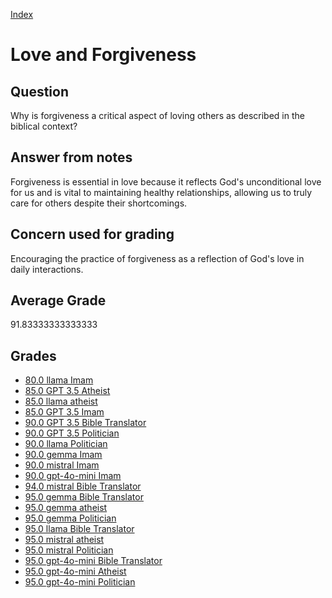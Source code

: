 
[Index](../../index.md)
# Love and Forgiveness
## Question
Why is forgiveness a critical aspect of loving others as described in the biblical context?

## Answer from notes
Forgiveness is essential in love because it reflects God's unconditional love for us and is vital to maintaining healthy relationships, allowing us to truly care for others despite their shortcomings.

## Concern used for grading
Encouraging the practice of forgiveness as a reflection of God's love in daily interactions.

## Average Grade
91.83333333333333

## Grades
 * [80.0 llama Imam](../answers/llama_Imam/Love_and_Forgiveness.md)
 * [85.0 GPT 3.5 Atheist](../answers/GPT_3.5_Atheist/Love_and_Forgiveness.md)
 * [85.0 llama atheist](../answers/llama_atheist/Love_and_Forgiveness.md)
 * [85.0 GPT 3.5 Imam](../answers/GPT_3.5_Imam/Love_and_Forgiveness.md)
 * [90.0 GPT 3.5 Bible Translator](../answers/GPT_3.5_Bible_Translator/Love_and_Forgiveness.md)
 * [90.0 GPT 3.5 Politician](../answers/GPT_3.5_Politician/Love_and_Forgiveness.md)
 * [90.0 llama Politician](../answers/llama_Politician/Love_and_Forgiveness.md)
 * [90.0 gemma Imam](../answers/gemma_Imam/Love_and_Forgiveness.md)
 * [90.0 mistral Imam](../answers/mistral_Imam/Love_and_Forgiveness.md)
 * [90.0 gpt-4o-mini Imam](../answers/gpt-4o-mini_Imam/Love_and_Forgiveness.md)
 * [94.0 mistral Bible Translator](../answers/mistral_Bible_Translator/Love_and_Forgiveness.md)
 * [95.0 gemma Bible Translator](../answers/gemma_Bible_Translator/Love_and_Forgiveness.md)
 * [95.0 gemma atheist](../answers/gemma_atheist/Love_and_Forgiveness.md)
 * [95.0 gemma Politician](../answers/gemma_Politician/Love_and_Forgiveness.md)
 * [95.0 llama Bible Translator](../answers/llama_Bible_Translator/Love_and_Forgiveness.md)
 * [95.0 mistral atheist](../answers/mistral_atheist/Love_and_Forgiveness.md)
 * [95.0 mistral Politician](../answers/mistral_Politician/Love_and_Forgiveness.md)
 * [95.0 gpt-4o-mini Bible Translator](../answers/gpt-4o-mini_Bible_Translator/Love_and_Forgiveness.md)
 * [95.0 gpt-4o-mini Atheist](../answers/gpt-4o-mini_Atheist/Love_and_Forgiveness.md)
 * [95.0 gpt-4o-mini Politician](../answers/gpt-4o-mini_Politician/Love_and_Forgiveness.md)
